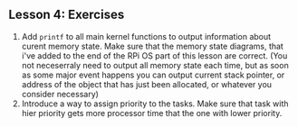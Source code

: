 ## Lesson 4: Exercises

1. Add `printf` to all main kernel functions to output information about curent memory state. Make sure that the memory state diagrams, that i've added to the end of the RPi OS part of this lesson are correct.  (You not neceserraly need to output all memory state each time, but as soon as some major event happens you can output current stack pointer, or address of the object that has just been allocated, or whatever you consider necessary) 
1. Introduce a way to assign priority to the tasks. Make sure that task with hier priority gets more processor time that the one with lower priority.
